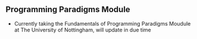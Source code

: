 **Programming Paradigms Module**
---
- Currently taking the Fundamentals of Programming Paradigms Moudule at The University of Nottingham, will update in due time
